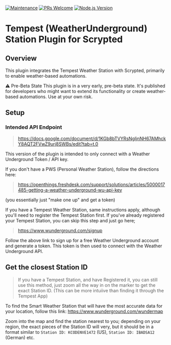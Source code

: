 [![Maintenance](https://img.shields.io/badge/Maintained%3F-yes-green.svg)](https://github.com/yourusername/mcp-3d-printer-server/graphs/commit-activity)
[![PRs Welcome](https://img.shields.io/badge/PRs-welcome-brightgreen.svg)](https://makeapullrequest.com)
[![Node.js Version](https://img.shields.io/badge/node-%3E%3D%2018.0.0-green.svg)](https://nodejs.org/en/download/)

# Tempest (WeatherUnderground) Station Plugin for Scrypted
## Overview
This plugin integrates the Tempest Weather Station with Scrypted, primarily to enable weather-based automations.

⚠️ Pre-Beta State
This plugin is in a very early, pre-beta state. It's published for developers who might want to extend its functionality or create weather-based automations. Use at your own risk.

## Setup

### Intended API Endpoint 
> https://docs.google.com/document/d/1KGb8bTVYRsNgljnNH67AMhckY8AQT2FVwZ9urj8SWBs/edit?tab=t.0

This version of the plugin is intended to only connect with a Weather Underground Token / API key.

If you don't have a PWS (Personal Weather Station), follow the directions here: 

> https://openthings.freshdesk.com/support/solutions/articles/5000017485-getting-a-weather-underground-wu-api-key

(you essentially just "make one up" and get a token)

 If you have a Tempest Weather Station, same instructions apply, although you'll need to register the Tempest Station first. If you've already registered your Tempest Station, you can skip this step and just go here;

> https://www.wunderground.com/signup

Follow the above link to sign up for a free Weather Underground account and generate a token. This token is then used to connect with the Weather Underground API.

## Get the closest Station ID
> If you have a Tempest Station, and have Registered it, you can still use this method, just zoom all the way in on the marker to get the exact Station ID. (This can be more intuiive than finding it through the Tempest App)


To find the Smart Weather Station that will have the most accurate data for your location, follow this link: https://www.wunderground.com/wundermap

Zoom into the map and find the station nearest to you; depending on your region, the exact pieces of the Station ID will very, but it should be in a format similar to  `Station ID: KCODENVE1472` (US), `Station ID: IBADSA12` (German) etc. 



